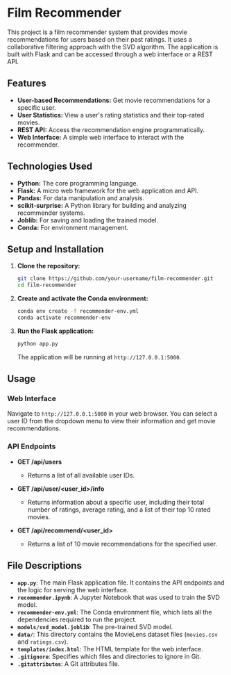 # Film Recommender

This project is a film recommender system that provides movie recommendations for users based on their past ratings. It uses a collaborative filtering approach with the SVD algorithm. The application is built with Flask and can be accessed through a web interface or a REST API.

## Features

*   **User-based Recommendations:** Get movie recommendations for a specific user.
*   **User Statistics:** View a user's rating statistics and their top-rated movies.
*   **REST API:** Access the recommendation engine programmatically.
*   **Web Interface:** A simple web interface to interact with the recommender.

## Technologies Used

*   **Python:** The core programming language.
*   **Flask:** A micro web framework for the web application and API.
*   **Pandas:** For data manipulation and analysis.
*   **scikit-surprise:** A Python library for building and analyzing recommender systems.
*   **Joblib:** For saving and loading the trained model.
*   **Conda:** For environment management.

## Setup and Installation

1.  **Clone the repository:**
    ```bash
    git clone https://github.com/your-username/film-recommender.git
    cd film-recommender
    ```

2.  **Create and activate the Conda environment:**
    ```bash
    conda env create -f recommender-env.yml
    conda activate recommender-env
    ```

3.  **Run the Flask application:**
    ```bash
    python app.py
    ```
    The application will be running at `http://127.0.0.1:5000`.

## Usage

### Web Interface

Navigate to `http://127.0.0.1:5000` in your web browser. You can select a user ID from the dropdown menu to view their information and get movie recommendations.

### API Endpoints

*   **GET /api/users**
    *   Returns a list of all available user IDs.

*   **GET /api/user/<user_id>/info**
    *   Returns information about a specific user, including their total number of ratings, average rating, and a list of their top 10 rated movies.

*   **GET /api/recommend/<user_id>**
    *   Returns a list of 10 movie recommendations for the specified user.

## File Descriptions

*   **`app.py`**: The main Flask application file. It contains the API endpoints and the logic for serving the web interface.
*   **`recommender.ipynb`**: A Jupyter Notebook that was used to train the SVD model.
*   **`recommender-env.yml`**: The Conda environment file, which lists all the dependencies required to run the project.
*   **`models/svd_model.joblib`**: The pre-trained SVD model.
*   **`data/`**: This directory contains the MovieLens dataset files (`movies.csv` and `ratings.csv`).
*   **`templates/index.html`**: The HTML template for the web interface.
*   **`.gitignore`**: Specifies which files and directories to ignore in Git.
*   **`.gitattributes`**: A Git attributes file.
